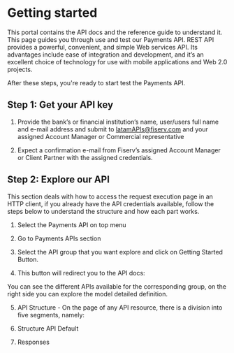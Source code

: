 # Getting started

This portal contains the API docs and the reference guide to understand it. This page guides you through use and test our Payments API. REST API provides a powerful, convenient, and simple Web services API. Its advantages include ease of integration and development, and it’s an excellent choice of technology for use with mobile applications and Web 2.0 projects.

After these steps, you're ready to start test the Payments API.

## Step 1: Get your API key

1. Provide the bank’s or financial institution’s name, user/users full name and e-mail address and submit to latamAPIs@fiserv.com and your assigned Account Manager or Commercial representative

2. Expect a confirmation e-mail from Fiserv’s assigned Account Manager or Client Partner with the assigned credentials.

## Step 2: Explore our API

This section deals with how to access the request execution page in an HTTP client, if you already have the API credentials available, follow the steps below to understand the structure and how each part works.

1. Select the Payments API on top menu

2. Go to Payments APIs section

3. Select the API group that you want explore and click on Getting Started Button.

4. This button will redirect you to the API docs:

You can see the different APIs available for the corresponding group, on the right side you can explore the model detailed definition.

5. API Structure - On the page of any API resource, there is a division into five segments, namely:

6. Structure API Default

7. Responses
